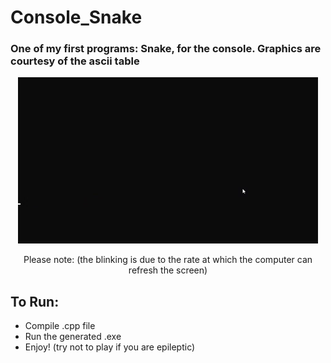 # Console_Snake
<h3>One of my first programs: Snake, for the console. Graphics are courtesy of the ascii table</h3>

<p align = "center"><img src = "consoleSnake.gif" /></p>

<p align = "center" > Please note: (the blinking is due to the rate at which the computer can refresh the screen) </p>

<h2>To Run: </h2>
<ul>
  <li>Compile .cpp file</li>
  <li>Run the generated .exe</li>
  <li>Enjoy! (try not to play if you are epileptic)</li>
  </ul>
